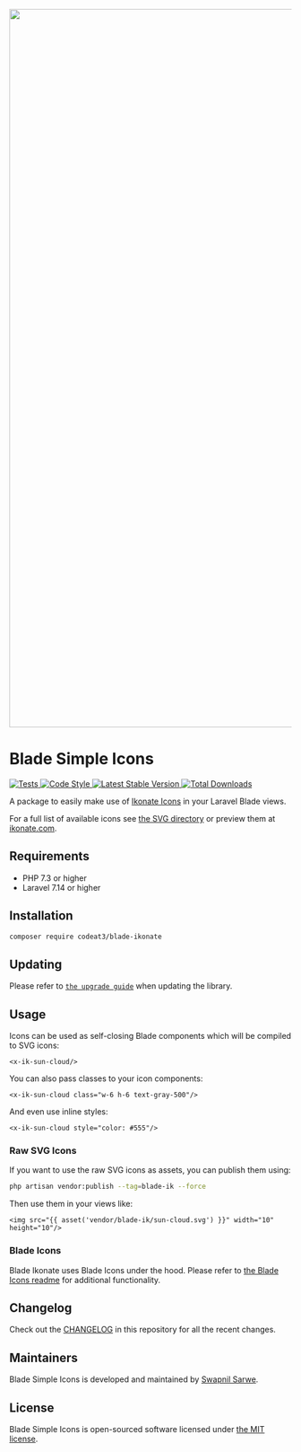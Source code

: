 <p align="center">
    <img src="https://banners.beyondco.de/Blade%20Ikonate.png?theme=light&packageManager=composer+require&packageName=codeat3%2Fblade-ikonate&pattern=architect&style=style_1&description=A+package+to+use+Ikonate+Icons+in+your+Laravel+Blade+views&md=1&showWatermark=1&fontSize=100px&images=https%3A%2F%2Flaravel.com%2Fimg%2Flogomark.min.svg" width="1280" title="Social Card Blade Ikonate Icons">
</p>

# Blade Simple Icons

<a href="https://github.com/codeat3/blade-ikonate/actions?query=workflow%3ATests">
    <img src="https://github.com/codeat3/blade-ikonate/workflows/Tests/badge.svg" alt="Tests">
</a>
<a href="https://github.styleci.io/repos/258753939">
    <img src="https://github.styleci.io/repos/258753939/shield?style=flat" alt="Code Style">
</a>
<a href="https://packagist.org/packages/codeat3/blade-ikonate">
    <img src="https://img.shields.io/packagist/v/codeat3/blade-ikonate" alt="Latest Stable Version">
</a>
<a href="https://packagist.org/packages/codeat3/blade-ikonate">
    <img src="https://img.shields.io/packagist/dt/codeat3/blade-ikonate" alt="Total Downloads">
</a>

A package to easily make use of [Ikonate Icons](https://github.com/mikolajdobrucki/ikonate) in your Laravel Blade views.

For a full list of available icons see [the SVG directory](resources/svg) or preview them at [ikonate.com](https://ikonate.com/).

## Requirements

- PHP 7.3 or higher
- Laravel 7.14 or higher

## Installation

```bash
composer require codeat3/blade-ikonate
```

## Updating

Please refer to [`the upgrade guide`](UPGRADE.md) when updating the library.

## Usage

Icons can be used as self-closing Blade components which will be compiled to SVG icons:

```blade
<x-ik-sun-cloud/>
```

You can also pass classes to your icon components:

```blade
<x-ik-sun-cloud class="w-6 h-6 text-gray-500"/>
```

And even use inline styles:

```blade
<x-ik-sun-cloud style="color: #555"/>
```

### Raw SVG Icons

If you want to use the raw SVG icons as assets, you can publish them using:

```bash
php artisan vendor:publish --tag=blade-ik --force
```

Then use them in your views like:

```blade
<img src="{{ asset('vendor/blade-ik/sun-cloud.svg') }}" width="10" height="10"/>
```

### Blade Icons

Blade Ikonate uses Blade Icons under the hood. Please refer to [the Blade Icons readme](https://github.com/blade-ui-kit/blade-icons) for additional functionality.

## Changelog

Check out the [CHANGELOG](CHANGELOG.md) in this repository for all the recent changes.

## Maintainers

Blade Simple Icons is developed and maintained by [Swapnil Sarwe](https://swapnilsarwe.com).

## License

Blade Simple Icons is open-sourced software licensed under [the MIT license](LICENSE.md).

